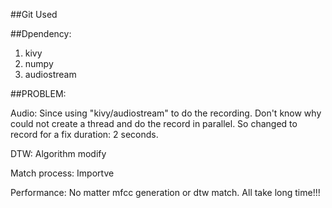 ##Git Used


##Dpendency:

1. kivy
2. numpy
3. audiostream


##PROBLEM:

Audio:
    Since using "kivy/audiostream" to do the recording. Don't know why could not create a thread and do the record in parallel. 
    So changed to record for a fix duration: 2 seconds.

DTW:
    Algorithm modify

Match process:
    Importve

Performance:
    No matter mfcc generation or dtw match. All take long time!!!







